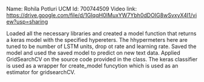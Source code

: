 Name: Rohila Potluri
UCM Id: 700744509
Video link: https://drive.google.com/file/d/1GIqqH0IMuxYW7Ybh0dDOIG8wSvxyX4I1/view?usp=sharing

Loaded all the necessary libraries and created a model function that returns a keras model with the specified hypereters. The hhypermeters here are tuned to be number of LSTM units, drop ot rate and learning rate.
Saved the model and used the saved model to predict on new text data. Applied GridSearchCV on the source code provided in the class. The keras classifier is used as a wrapper for create_model funcytion which is used as an estimator for gridsearchCV. 
